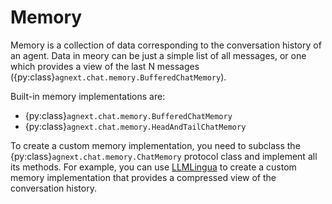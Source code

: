 # Memory

Memory is a collection of data corresponding to the conversation history
of an agent.
Data in meory can be just a simple list of all messages,
or one which provides a view of the last N messages
({py:class}`agnext.chat.memory.BufferedChatMemory`).

Built-in memory implementations are:

- {py:class}`agnext.chat.memory.BufferedChatMemory`
- {py:class}`agnext.chat.memory.HeadAndTailChatMemory`

To create a custom memory implementation, you need to subclass the
{py:class}`agnext.chat.memory.ChatMemory` protocol class and implement
all its methods.
For example, you can use [LLMLingua](https://github.com/microsoft/LLMLingua)
to create a custom memory implementation that provides a compressed
view of the conversation history.
